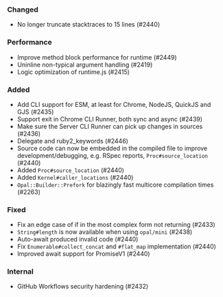 <!--
### Internal
### Changed
### Added
### Removed
### Deprecated
### Performance
### Fixed
-->

### Changed

- No longer truncate stacktraces to 15 lines (#2440)

### Performance

- Improve method block performance for runtime (#2449)
- Uninline non-typical argument handling (#2419)
- Logic optimization of runtime.js (#2415)

### Added

- Add CLI support for ESM, at least for Chrome, NodeJS, QuickJS and GJS (#2435)
- Support exit in Chrome CLI Runner, both sync and async (#2439)
- Make sure the Server CLI Runner can pick up changes in sources (#2436)
- Delegate and ruby2_keywords (#2446)
- Source code can now be embedded in the compiled file to improve development/debugging, e.g. RSpec reports, `Proc#source_location` (#2440)
- Added `Proc#source_location` (#2440)
- Added `Kernel#caller_locations` (#2440)
- `Opal::Builder::Prefork` for blazingly fast multicore compilation times (#2263)

### Fixed

- Fix an edge case of if in the most complex form not returning (#2433)
- `String#length` is now available when using `opal/mini` (#2438)
- Auto-await produced invalid code (#2440)
- Fix `Enumerable#collect_concat` and `#flat_map` implementation (#2440)
- Improved await support for PromiseV1 (#2440)

### Internal

- GitHub Workflows security hardening (#2432)
